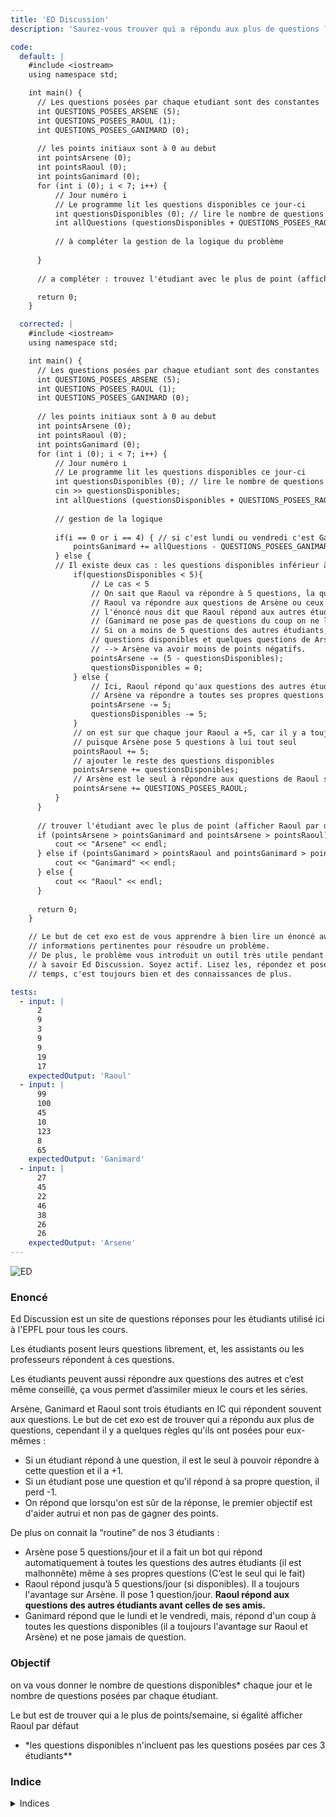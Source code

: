```yaml
---
title: 'ED Discussion'
description: 'Saurez-vous trouver qui a répondu aux plus de questions ?'

code:
  default: |
    #include <iostream>
    using namespace std;

    int main() {
      // Les questions posées par chaque etudiant sont des constantes
      int QUESTIONS_POSEES_ARSENE (5);
      int QUESTIONS_POSEES_RAOUL (1);
      int QUESTIONS_POSEES_GANIMARD (0);
      
      // les points initiaux sont à 0 au debut 
      int pointsArsene (0); 
      int pointsRaoul (0);
      int pointsGanimard (0);
      for (int i (0); i < 7; i++) {
          // Jour numéro i
          // Le programme lit les questions disponibles ce jour-ci
          int questionsDisponibles (0); // lire le nombre de questions disponibles ce jour la
          int allQuestions (questionsDisponibles + QUESTIONS_POSEES_RAOUL + QUESTIONS_POSEES_GANIMARD + QUESTIONS_POSEES_ARSENE);
          
          // à compléter la gestion de la logique du problème
          
      }
      
      // a compléter : trouvez l'étudiant avec le plus de point (afficher Raoul par défaut en cas d'égalité)

      return 0;
    }

  corrected: |
    #include <iostream>
    using namespace std;

    int main() {
      // Les questions posées par chaque etudiant sont des constantes
      int QUESTIONS_POSEES_ARSENE (5);
      int QUESTIONS_POSEES_RAOUL (1);
      int QUESTIONS_POSEES_GANIMARD (0);
      
      // les points initiaux sont à 0 au debut 
      int pointsArsene (0); 
      int pointsRaoul (0);
      int pointsGanimard (0);
      for (int i (0); i < 7; i++) {
          // Jour numéro i
          // Le programme lit les questions disponibles ce jour-ci
          int questionsDisponibles (0); // lire le nombre de questions disponibles ce jour la
          cin >> questionsDisponibles;
          int allQuestions (questionsDisponibles + QUESTIONS_POSEES_RAOUL + QUESTIONS_POSEES_GANIMARD + QUESTIONS_POSEES_ARSENE);
          
          // gestion de la logique
      
          if(i == 0 or i == 4) { // si c'est lundi ou vendredi c'est Ganimard qui répond à toutes les questions
              pointsGanimard += allQuestions - QUESTIONS_POSEES_GANIMARD;
          } else {
          // Il existe deux cas : les questions disponibles inférieur à 5 et les questions dispo supérieurs ou égale à 5
              if(questionsDisponibles < 5){
                  // Le cas < 5
                  // On sait que Raoul va répondre à 5 questions, la question qui se pose est  :
                  // Raoul va répondre aux questions de Arsène ou ceux des autres étudiants ?
                  // l'énoncé nous dit que Raoul répond aux autres étudiants avant celles de Raoul
                  // (Ganimard ne pose pas de questions du coup on ne le compte pas) 
                  // Si on a moins de 5 questions des autres étudiants, Raoul va répondre à toutes les
                  // questions disponibles et quelques questions de Arsène 
                  // --> Arsène va avoir moins de points négatifs.
                  pointsArsene -= (5 - questionsDisponibles);
                  questionsDisponibles = 0;
              } else {
                  // Ici, Raoul répond qu'aux questions des autres étudiants
                  // Arsène va répondre a toutes ses propres questions
                  pointsArsene -= 5;
                  questionsDisponibles -= 5;
              }
              // on est sur que chaque jour Raoul a +5, car il y a toujours 5 ou plus questions disponibles 
              // puisque Arsène pose 5 questions à lui tout seul
              pointsRaoul += 5;
              // ajouter le reste des questions disponibles
              pointsArsene += questionsDisponibles;
              // Arsène est le seul à répondre aux questions de Raoul si Ganimard ne le fait pas
              pointsArsene += QUESTIONS_POSEES_RAOUL;
          }
      }
      
      // trouver l'étudiant avec le plus de point (afficher Raoul par défaut en cas d'égalité)
      if (pointsArsene > pointsGanimard and pointsArsene > pointsRaoul) {
          cout << "Arsene" << endl;
      } else if (pointsGanimard > pointsRaoul and pointsGanimard > pointsArsene) {
          cout << "Ganimard" << endl;
      } else {
          cout << "Raoul" << endl;
      }
      
      return 0;
    }

    // Le but de cet exo est de vous apprendre à bien lire un énoncé aussi long et extraire toutes les 
    // informations pertinentes pour résoudre un problème.
    // De plus, le problème vous introduit un outil très utile pendant votre ba1 et votre parcours à l'EPFL en général
    // à savoir Ed Discussion. Soyez actif. Lisez les, répondez et posez des questions quand vous avez le  
    // temps, c'est toujours bien et des connaissances de plus.

tests:
  - input: |
      2
      9
      3
      9
      9
      19
      17
    expectedOutput: 'Raoul'
  - input: |
      99
      100
      45
      10
      123
      8
      65
    expectedOutput: 'Ganimard'
  - input: |
      27
      45
      22
      46
      38
      26
      26
    expectedOutput: 'Arsene'
---
```


![ED](/banner/ed.png)

### Enoncé

Ed Discussion est un site de questions réponses pour les étudiants utilisé ici à l'EPFL pour tous les cours.

Les étudiants posent leurs questions librement, et, les assistants ou les professeurs répondent à ces questions.

Les étudiants peuvent aussi répondre aux questions des autres et c’est même conseillé, ça vous permet d’assimiler mieux le cours et les séries.

Arsène, Ganimard et Raoul sont trois étudiants en IC qui répondent souvent aux questions. Le but de cet exo est de trouver qui a répondu aux plus de questions, cependant il y a quelques règles qu'ils ont posées pour eux-mêmes :

- Si un étudiant répond à une question, il est le seul à pouvoir répondre à cette question et il a +1.
- Si un étudiant pose une question et qu'il répond à sa propre question, il perd -1.
- On répond que lorsqu'on est sûr de la réponse, le premier objectif est d'aider autrui et non pas de gagner des points.

De plus on connait la “routine” de nos 3 étudiants :

- Arsène pose 5 questions/jour et il a fait un bot qui répond automatiquement à toutes les questions des autres étudiants (il est malhonnête) même à ses propres questions (C’est le seul qui le fait)
- Raoul répond jusqu’à 5 questions/jour (si disponibles). Il a toujours l'avantage sur Arsène. Il pose 1 question/jour. **Raoul répond aux questions des autres étudiants avant celles de ses amis.**
- Ganimard répond que le lundi et le vendredi, mais, répond d'un coup à toutes les questions disponibles (il a toujours l'avantage sur Raoul et Arsène) et ne pose jamais de question.

### Objectif

on va vous donner le nombre de questions disponibles\* chaque jour et le nombre de questions posées par chaque étudiant.

Le but est de trouver qui a le plus de points/semaine, si égalité afficher Raoul par défaut

- \*les questions disponibles n'incluent pas les questions posées par ces 3 étudiants\*\*

### Indice

<details>
  <summary>Indices</summary>
    1. `i` représente le numéro du jour de la semaine… ! `0` est donc Lundi, `1` Mardi, etc.
    2. le 3ème indice est un spoiler, prenez une feuille et un stylo et réfléchissez plus amplement à ce problème (piste : lisez bien l’énoncé, divisez les situations par étudiant, par jour et étudiez les dépendances qui existent entre les différents facteurs de l’exercice…)
    3. Il y a plusieurs cas à gérer :
    - le cas du Lundi et du Vendredi, où Ganimard seulement répond
    - sinon
        - Raoul a chaque jour (=/= Lundi, Vendredi) 5 points. Pourquoi ? son ami Arsène pose chaque jour 5 questions et Raoul a l’avantage sur Arsène (c.-à-d. il répond avant lui), donc il est sur d’avoir les 5 points chaque jour (=/= Lundi, Vendredi) malgré toutes les conditions.
        - dans le cas où le nombre de questions disponibles est inférieur à 5 (dans ce cas Arsène va répondre à une partie de ses propres questions, points négatifs !)
        - dans le cas où le nombre de questions disponibles est plus que 5, alors Arsène va répondre à ses 5 questions (points négatifs !) + le reste (les questions restantes après que Raoul ait répondu sur les 5 questions)  des “questions disponibles” (points positifs !)

</details>
